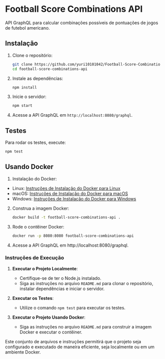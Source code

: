 # Football Score Combinations API

API GraphQL para calcular combinações possíveis de pontuações de jogos de futebol americano.

## Instalação

1. Clone o repositório:
    ```bash
    git clone https://github.com/yuri10101042/Football-Score-Combinations-API.git
    cd football-score-combinations-api
    ```

2. Instale as dependências:
    ```bash
    npm install
    ```

3. Inicie o servidor:
    ```bash
    npm start
    ```

4. Acesse a API GraphQL em `http://localhost:8080/graphql`.

## Testes

Para rodar os testes, execute:
```bash
npm test
```

## Usando Docker

1. Instalação do Docker:

- Linux: [Instruções de Instalação do Docker para Linux](https://docs.docker.com/engine/install/)
- macOS: [Instruções de Instalação do Docker para macOS](https://docs.docker.com/desktop/install/)
- Windows: [Instruções de Instalação do Docker para Windows](https://docs.docker.com/desktop/install/windows-install/)

2. Construa a imagem Docker:
    ```bash
    docker build -t football-score-combinations-api .
    ```

3. Rode o contêiner Docker:
    ```bash
    docker run -p 8080:8080 football-score-combinations-api
    ```

4. Acesse a API GraphQL em http://localhost:8080/graphql.

### Instruções de Execução

1. **Executar o Projeto Localmente**:
    - Certifique-se de ter o Node.js instalado.
    - Siga as instruções no arquivo `README.md` para clonar o repositório, instalar dependências e iniciar o servidor.

2. **Executar os Testes**:
    - Utilize o comando `npm test` para executar os testes.

3. **Executar o Projeto Usando Docker**:
    - Siga as instruções no arquivo `README.md` para construir a imagem Docker e executar o contêiner.

Este conjunto de arquivos e instruções permitirá que o projeto seja configurado e executado de maneira eficiente, seja localmente ou em um ambiente Docker.